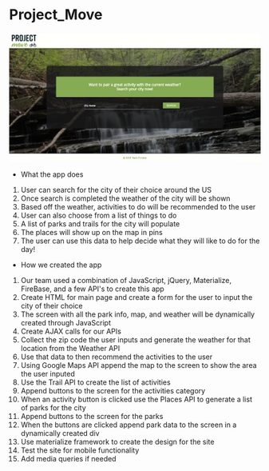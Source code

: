 # Project_Move

![Page ScreenShot](assets/images/page-screenshot.png)

* What the app does

1. User can search for the city of their choice around the US
2. Once search is completed the weather of the city will be shown
3. Based off the weather, activities to do will be recommended to the user
4. User can also choose from a list of things to do
5. A list of parks and trails for the city will populate 
6. The places will show up on the map in pins 
7. The user can use this data to help decide what they will like to do for the day!

* How we created the app

1. Our team used a combination of JavaScript, jQuery, Materialize, FireBase, and a few API's to create this app
2. Create HTML for main page and create a form for the user to input the city of their choice
3. The screen with all the park info, map, and weather will be dynamically created through JavaScript
4. Create AJAX calls for our APIs
5. Collect the zip code the user inputs and generate the weather for that location from the Weather API
6. Use that data to then recommend the activities to the user
7. Using Google Maps API append the map to the screen to show the area the user inputed
8. Use the Trail API to create the list of activities
9. Append buttons to the screen for the activities category
10. When an activity button is clicked use the Places API to generate a list of parks for the city
11. Append buttons to the screen for the parks
12. When the buttons are clicked append park data to the screen in a dynamically created div
13. Use materialize framework to create the design for the site
14. Test the site for mobile functionality
15. Add media queries if needed
